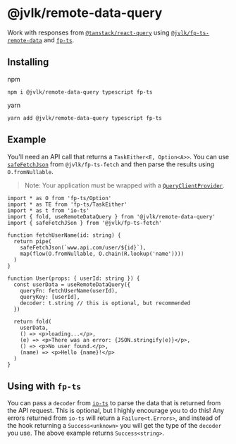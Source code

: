 # @jvlk/remote-data-query

Work with responses from [`@tanstack/react-query`](https://tanstack.com/) using [`@jvlk/fp-ts-remote-data`](https://jderochervlk.github.io/fp-ts-remote-data/) and [`fp-ts`](https://gcanti.github.io/fp-ts/).

## Installing

npm

```
npm i @jvlk/remote-data-query typescript fp-ts
```

yarn

```
yarn add @jvlk/remote-data-query typescript fp-ts
```

## Example

You'll need an API call that returns a `TaskEither<E, Option<A>>`. You can use [`safeFetchJson`](https://jderochervlk.github.io/fp-ts-fetch/modules/safeFetchJson.ts.html) from `@jvlk/fp-ts-fetch` and then parse the results using `O.fromNullable`.

> Note: Your application must be wrapped with a [`QueryClientProvider`](https://tanstack.com/query/v4/docs/reference/QueryClientProvider).

```tsx
import * as O from 'fp-ts/Option'
import * as TE from 'fp-ts/TaskEither'
import * as t from 'io-ts'
import { fold, useRemoteDataQuery } from '@jvlk/remote-data-query'
import { safeFetchJSon } from '@jvlk/fp-ts-fetch'

function fetchUserName(id: string) {
  return pipe(
    safeFetchJson(`www.api.com/user/${id}`),
    map(flow(O.fromNullable, O.chain(R.lookup('name'))))
  )
}

function User(props: { userId: string }) {
  const userData = useRemoteDataQuery({
    queryFn: fetchUserName(userId),
    queryKey: [userId],
    decoder: t.string // this is optional, but recommended
  })

  return fold(
    userData,
    () => <p>loading...</p>,
    (e) => <p>There was an error: {JSON.stringify(e)}</p>,
    () => <p>No user found.</p>,
    (name) => <p>Hello {name}!</p>
  )
}
```

## Using with `fp-ts`
You can pass a `decoder` from [`io-ts`](https://gcanti.github.io/io-ts/) to parse the data that is returned from the API request. This is optional, but I highly encourage you to do this! Any errors returned from `io-ts` will return a `Failure<t.Errors>`, and instead of the hook returning a `Success<unknown>` you will get the type of the `decoder` you use. The above example returns `Success<string>`.